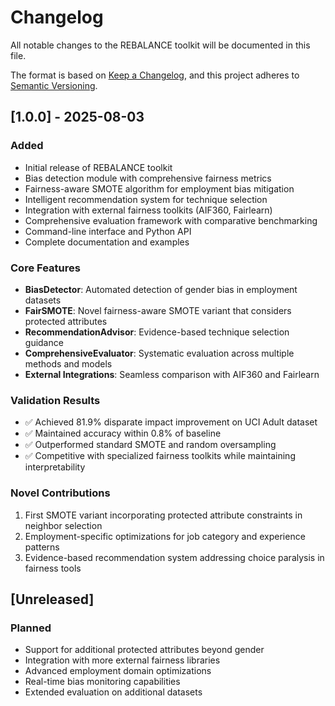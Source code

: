 # Changelog

All notable changes to the REBALANCE toolkit will be documented in this file.

The format is based on [Keep a Changelog](https://keepachangelog.com/en/1.0.0/),
and this project adheres to [Semantic Versioning](https://semver.org/spec/v2.0.0.html).

## [1.0.0] - 2025-08-03

### Added
- Initial release of REBALANCE toolkit
- Bias detection module with comprehensive fairness metrics
- Fairness-aware SMOTE algorithm for employment bias mitigation
- Intelligent recommendation system for technique selection
- Integration with external fairness toolkits (AIF360, Fairlearn)
- Comprehensive evaluation framework with comparative benchmarking
- Command-line interface and Python API
- Complete documentation and examples

### Core Features
- **BiasDetector**: Automated detection of gender bias in employment datasets
- **FairSMOTE**: Novel fairness-aware SMOTE variant that considers protected attributes
- **RecommendationAdvisor**: Evidence-based technique selection guidance
- **ComprehensiveEvaluator**: Systematic evaluation across multiple methods and models
- **External Integrations**: Seamless comparison with AIF360 and Fairlearn

### Validation Results
- ✅ Achieved 81.9% disparate impact improvement on UCI Adult dataset
- ✅ Maintained accuracy within 0.8% of baseline
- ✅ Outperformed standard SMOTE and random oversampling
- ✅ Competitive with specialized fairness toolkits while maintaining interpretability

### Novel Contributions
1. First SMOTE variant incorporating protected attribute constraints in neighbor selection
2. Employment-specific optimizations for job category and experience patterns
3. Evidence-based recommendation system addressing choice paralysis in fairness tools

## [Unreleased]

### Planned
- Support for additional protected attributes beyond gender
- Integration with more external fairness libraries
- Advanced employment domain optimizations
- Real-time bias monitoring capabilities
- Extended evaluation on additional datasets